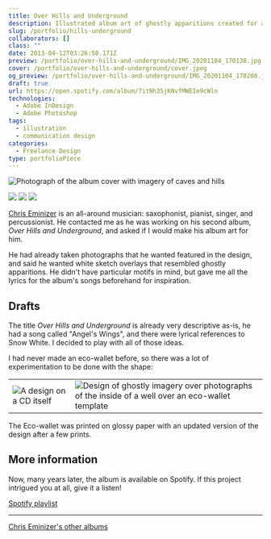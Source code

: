 ```yaml
---
title: Over Hills and Underground
description: Illustrated album art of ghostly apparitions created for an eco-wallet layout.
slug: /portfolio/hills-underground
collaborators: []
class: ""
date: 2013-04-12T03:26:58.171Z
preview: /portfolio/over-hills-and-underground/IMG_20201104_170138.jpg
cover: /portfolio/over-hills-and-underground/cover.jpeg
og_preview: /portfolio/over-hills-and-underground/IMG_20201104_170208.jpg
draft: true
url: https://open.spotify.com/album/7itNh35jKNvfMWEIe9cWln
technologies:
  - Adobe InDesign
  - Adobe Photoshop
tags:
  - illustration
  - communication design
categories:
  - Freelance Design
type: portfolioPiece
---
```


![Photograph of the album cover with imagery of caves and hills](/portfolio/over-hills-and-underground/IMG_20201104_170138.jpg)

![](/portfolio/over-hills-and-underground/IMG_20201104_170154.jpg)
![](/portfolio/over-hills-and-underground/IMG_20201104_170146.jpg)
![](/portfolio/over-hills-and-underground/IMG_20201104_170208.jpg)

[Chris Eminizer](https://www.chriseminizer.com/bio) is an all-around musician: saxophonist, pianist, singer, and percussionist. He contacted me as he was working on his second album, *Over Hills and Underground*, and asked if I would make his album art for him.

He had already taken photographs that he wanted featured in the design, and said he wanted white sketch overlays that resembled ghostly apparitions. He didn't have particular motifs in mind, but gave me all the lyrics for the album's songs beforehand for inspiration.

## Drafts

The title *Over Hills and Underground* is already very descriptive as-is, he had a song called "Angel's Wings", and there were lyrical references to Snow White. I decided to play with all of those ideas.

I had never made an eco-wallet before, so there was a lot of experimentation to be done with the shape:

| | |
| --- | ---- |
| ![A design on a CD itself](/portfolio/over-hills-and-underground/first_attempt_cd.png) | ![Design of ghostly imagery over photographs of the inside of a well over an eco-wallet template](/portfolio/over-hills-and-underground/first_attempt.png) |

The Eco-wallet was printed on glossy paper with an updated version of the design after a few prints.

## More information

Now, many years later, the album is available on Spotify. If this project intrigued you at all, give it a listen!

[Spotify playlist](https://open.spotify.com/embed/album/7itNh35jKNvfMWEIe9cWln?utm_source=generator)

---

[Chris Eminizer's other albums](https://www.chriseminizer.com/)